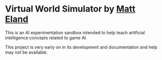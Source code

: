# Virtual World Simulator by [Matt Eland](https://MattEland.dev)
This is an AI experimentation sandbox intended to help teach artificial intelligence concepts related to game AI.

This project is very early on in its development and documentation and help may not be available.